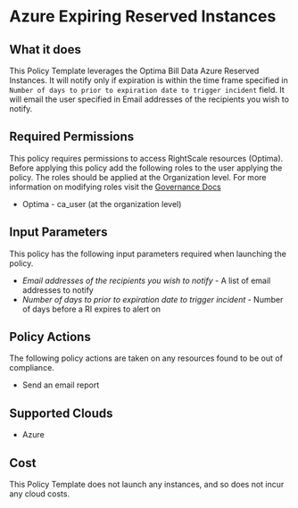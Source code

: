 # Azure Expiring Reserved Instances

## What it does

This Policy Template leverages the Optima Bill Data Azure Reserved Instances. It will notify only if expiration is within the time frame specified in `Number of days to prior to expiration date to trigger incident` field. It will email the user specified in Email addresses of the recipients you wish to notify.


## Required Permissions

This policy requires permissions to access RightScale resources (Optima).  Before applying this policy add the following roles to the user applying the policy.  The roles should be applied at the Organization level. For more information on modifying roles visit the [Governance Docs](https://docs.rightscale.com/cm/ref/user_roles.html)

- Optima - ca_user (at the organization level)

## Input Parameters

This policy has the following input parameters required when launching the policy.

- *Email addresses of the recipients you wish to notify* - A list of email addresses to notify
- *Number of days to prior to expiration date to trigger incident* - Number of days before a RI expires to alert on

## Policy Actions

The following policy actions are taken on any resources found to be out of compliance.

- Send an email report

## Supported Clouds

- Azure

## Cost

This Policy Template does not launch any instances, and so does not incur any cloud costs.
